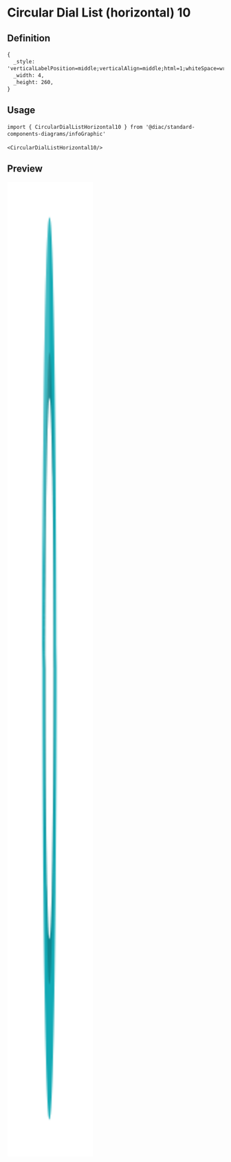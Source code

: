 # Circular Dial List (horizontal) 10

## Definition

```
{
  _style: 'verticalLabelPosition=middle;verticalAlign=middle;html=1;whiteSpace=wrap;shape=mxgraph.infographic.partConcEllipse;startAngle=0;endAngle=0.8;arcWidth=0.4;strokeColor=none;fillColor=#12AAB5;fontSize=22;fontColor=#12AAB5;align=center;fontStyle=1;',
  _width: 4,
  _height: 260,
}
```

## Usage

```
import { CircularDialListHorizontal10 } from '@diac/standard-components-diagrams/infoGraphic'

<CircularDialListHorizontal10/>
```

## Preview

<img src="./circular-dial-list-horizontal-10.png" width="200"/>
